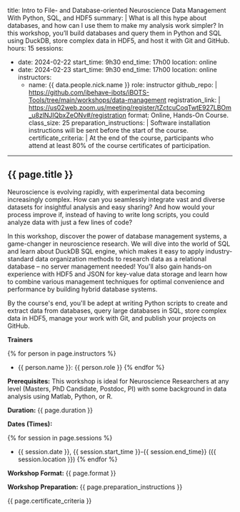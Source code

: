 title: Intro to File- and Database-oriented Neuroscience Data Management With Python, SQL, and HDF5
summary: |
    What is all this hype about databases, and how can I use them to make my analysis work simpler?  In this workshop, you’ll build databases and query them in Python and SQL using DuckDB, store complex data in HDF5, and host it with Git and GitHub.
hours: 15
sessions:
- date: 2024-02-22
  start_time: 9h30
  end_time: 17h00
  location: online
- date: 2024-02-23
  start_time: 9h30
  end_time: 17h00
  location: online
instructors:
  - name: {{ data.people.nick.name }}
    role: instructor
github_repo: |
    https://github.com/ibehave-ibots/iBOTS-Tools/tree/main/workshops/data-management
registration_link: |
    https://us02web.zoom.us/meeting/register/tZctcuCoqTwtE927LBOm_u8zlNJIQbxZeONv#/registration
format: Online, Hands-On Course. 
class_size: 25
preparation_instructions: |
    Software installation instructions will be sent before the start of the course.
certificate_criteria: | 
    At the end of the course, participants who attend at least 80% of the course certificates of participation.
---

## {{ page.title }}

Neuroscience is evolving rapidly, with experimental data becoming increasingly complex. How can you seamlessly integrate vast and diverse datasets for insightful analysis and easy sharing? And how would your process improve if, instead of having to write long scripts, you could analyze data with just a few lines of code?

In this workshop, discover the power of database management systems, a game-changer in neuroscience research. We will dive into the world of SQL and learn about DuckDB SQL engine, which makes it easy to apply industry-standard data organization methods to research data as a relational database – no server management needed! You'll also gain hands-on experience with HDF5 and JSON for key-value data storage and learn how to  combine various management techniques for optimal convenience and performance by building hybrid database systems. 

By the course's end, you'll be adept at writing Python scripts to create and extract data from databases, query large databases in SQL, store complex data in HDF5, manage your work with Git, and publish your projects on GitHub.

**Trainers**

{% for person in page.instructors %}
  - {{ person.name }}: {{ person.role }}
{% endfor %}

**Prerequisites:** This workshop is ideal for Neuroscience Researchers at any level (Masters, PhD Candidate, Postdoc, PI) with some background in data analysis using Matlab, Python, or R.

**Duration:** {{ page.duration }}

**Dates (Times):**

{% for session in page.sessions %}
- {{ session.date }}, {{ session.start_time }}-{{ session.end_time}} ({{ session.location }})
{% endfor %}

**Workshop Format:** {{ page.format }}

**Workshop Preparation:** {{ page.preparation_instructions }}

{{ page.certificate_criteria }}